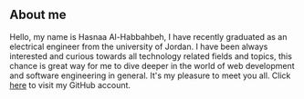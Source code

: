 ## About me 
Hello, my name is Hasnaa Al-Habbahbeh, I have recently graduated as an electrical engineer from the university of Jordan. I have been always interested and curious towards all technology related fields and topics, this chance is great way for me to dive deeper in the world of web development and software engineering in general. It's my pleasure to meet you all. Click [here](https://github.com/hasnaa38) to visit my GitHub account. 

